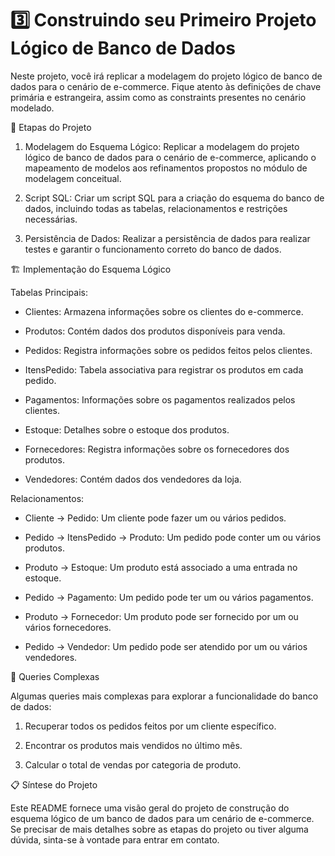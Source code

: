 # 3️⃣ Construindo seu Primeiro Projeto Lógico de Banco de Dados

Neste projeto, você irá replicar a modelagem do projeto lógico de banco de dados para o cenário de e-commerce. Fique atento às definições de chave primária e estrangeira, assim como as constraints presentes no cenário modelado.

📝 Etapas do Projeto

1. Modelagem do Esquema Lógico: Replicar a modelagem do projeto lógico de banco de dados para o cenário de e-commerce, aplicando o mapeamento de modelos aos refinamentos propostos no módulo de modelagem conceitual.

2. Script SQL: Criar um script SQL para a criação do esquema do banco de dados, incluindo todas as tabelas, relacionamentos e restrições necessárias.

3. Persistência de Dados: Realizar a persistência de dados para realizar testes e garantir o funcionamento correto do banco de dados.

🏗️ Implementação do Esquema Lógico

Tabelas Principais:

- Clientes: Armazena informações sobre os clientes do e-commerce.

- Produtos: Contém dados dos produtos disponíveis para venda.

- Pedidos: Registra informações sobre os pedidos feitos pelos clientes.

- ItensPedido: Tabela associativa para registrar os produtos em cada pedido.

- Pagamentos: Informações sobre os pagamentos realizados pelos clientes.

- Estoque: Detalhes sobre o estoque dos produtos.

- Fornecedores: Registra informações sobre os fornecedores dos produtos.

- Vendedores: Contém dados dos vendedores da loja.


Relacionamentos:

- Cliente -> Pedido: Um cliente pode fazer um ou vários pedidos.

- Pedido -> ItensPedido -> Produto: Um pedido pode conter um ou vários produtos.

- Produto -> Estoque: Um produto está associado a uma entrada no estoque.

- Pedido -> Pagamento: Um pedido pode ter um ou vários pagamentos.

- Produto -> Fornecedor: Um produto pode ser fornecido por um ou vários fornecedores.

- Pedido -> Vendedor: Um pedido pode ser atendido por um ou vários vendedores.

🧪 Queries Complexas

Algumas queries mais complexas para explorar a funcionalidade do banco de dados:

1. Recuperar todos os pedidos feitos por um cliente específico.

2. Encontrar os produtos mais vendidos no último mês.

3. Calcular o total de vendas por categoria de produto.

📋 Síntese do Projeto

Este README fornece uma visão geral do projeto de construção do esquema lógico de um banco de dados para um cenário de e-commerce. Se precisar de mais detalhes sobre as etapas do projeto ou tiver alguma dúvida, sinta-se à vontade para entrar em contato.
